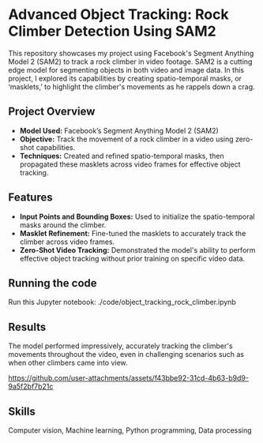 # Advanced Object Tracking: Rock Climber Detection Using SAM2
This repository showcases my project using Facebook's Segment Anything Model 2 (SAM2) to track a rock climber in video footage. SAM2 is a cutting edge model for segmenting objects in both video and image data. In this project, I explored its capabilities by creating spatio-temporal masks, or ‘masklets,’ to highlight the climber's movements as he rappels down a crag.

## Project Overview
- **Model Used:** Facebook’s Segment Anything Model 2 (SAM2)
- **Objective:** Track the movement of a rock climber in a video using zero-shot capabilities.
- **Techniques:** Created and refined spatio-temporal masks, then propagated these masklets across video frames for effective object tracking.

## Features
- **Input Points and Bounding Boxes:** Used to initialize the spatio-temporal masks around the climber.
- **Masklet Refinement:** Fine-tuned the masklets to accurately track the climber across video frames.
- **Zero-Shot Video Tracking:** Demonstrated the model's ability to perform effective object tracking without prior training on specific video data.

## Running the code
Run this Jupyter notebook: ./code/object_tracking_rock_climber.ipynb
  
## Results
The model performed impressively, accurately tracking the climber's movements throughout the video, even in challenging scenarios such as when other climbers came into view.



https://github.com/user-attachments/assets/f43bbe92-31cd-4b63-b9d9-9a5f2bf7b21c



## Skills
Computer vision, Machine learning, Python programming, Data processing
